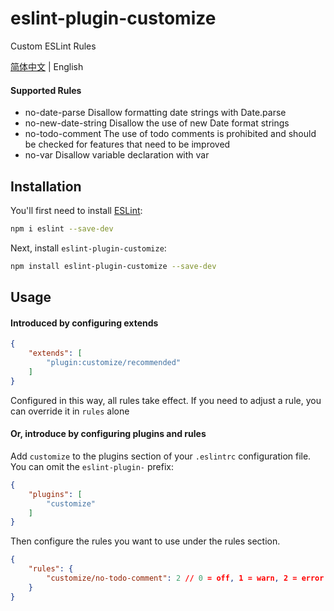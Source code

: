 # eslint-plugin-customize

Custom ESLint Rules

[简体中文](./README.md) | English

#### Supported Rules
- no-date-parse  Disallow formatting date strings with Date.parse
- no-new-date-string Disallow the use of new Date format strings
- no-todo-comment  The use of todo comments is prohibited and should be checked for features that need to be improved
- no-var  Disallow variable declaration with var

## Installation

You'll first need to install [ESLint](https://eslint.org/):

```sh
npm i eslint --save-dev
```

Next, install `eslint-plugin-customize`:

```sh
npm install eslint-plugin-customize --save-dev
```

## Usage
#### Introduced by configuring extends
```json
{
    "extends": [
        "plugin:customize/recommended"
    ]
}
```
Configured in this way, all rules take effect. If you need to adjust a rule, you can override it in `rules` alone

#### Or, introduce by configuring plugins and rules
Add `customize` to the plugins section of your `.eslintrc` configuration file. You can omit the `eslint-plugin-` prefix:

```json
{
    "plugins": [
        "customize"
    ]
}
```

Then configure the rules you want to use under the rules section.

```json
{
    "rules": {
        "customize/no-todo-comment": 2 // 0 = off, 1 = warn, 2 = error
    }
}
```